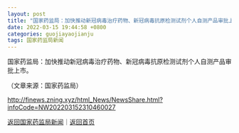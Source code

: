 ```yaml
---
layout: post
title: "国家药监局：加快推动新冠病毒治疗药物、新冠病毒抗原检测试剂个人自测产品审批上市"
date: 2022-03-15 19:44:58 +0800
categories: guojiayaojianju
tags: 国家药监局新闻
---
```

<p>国家药监局：加快推动新冠病毒治疗药物、新冠病毒抗原检测试剂个人自测产品审批上市。</p><p class="em_media">（文章来源：国家药监局）</p>

<http://finews.zning.xyz/html_News/NewsShare.html?infoCode=NW202203152310460027>

[返回国家药监局新闻](//finews.withounder.com/category/guojiayaojianju.html)｜[返回首页](//finews.withounder.com/)